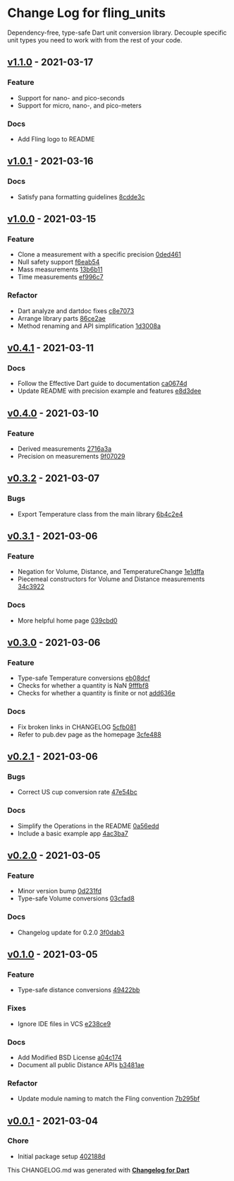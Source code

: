 # Change Log for fling_units
Dependency-free, type-safe Dart unit conversion library. Decouple specific unit types you need to work with from the rest of your code.

## [v1.1.0](https://bitbucket.org/gelbermungo/fling-units/commits/tag/v1.1.0) - 2021-03-17

### Feature
* Support for nano- and pico-seconds
* Support for micro, nano-, and pico-meters

### Docs
* Add Fling logo to README

## [v1.0.1](https://bitbucket.org/gelbermungo/fling-units/commits/tag/v1.0.1) - 2021-03-16

### Docs
* Satisfy pana formatting guidelines [8cdde3c](https://bitbucket.org/gelbermungo/fling-units/commits/8cdde3cd085fa070532c779e35e26a06e3d2e20a)

## [v1.0.0](https://bitbucket.org/gelbermungo/fling-units/commits/tag/v1.0.0) - 2021-03-15

### Feature
* Clone a measurement with a specific precision [0ded461](https://bitbucket.org/gelbermungo/fling-units/commits/0ded461dee698269e61572258b3d04fa9078ca13)
* Null safety support [f6eab54](https://bitbucket.org/gelbermungo/fling-units/commits/f6eab545e6e7535c7774ab041aec7dd91ef47d21)
* Mass measurements [13b6b11](https://bitbucket.org/gelbermungo/fling-units/commits/13b6b11741a42cad59778819c5172ecb5310ce30)
* Time measurements [ef996c7](https://bitbucket.org/gelbermungo/fling-units/commits/ef996c7c01411240643a3349a5d14195f0d8f696)

### Refactor
* Dart analyze and dartdoc fixes [c8e7073](https://bitbucket.org/gelbermungo/fling-units/commits/c8e70736e898c213d9ca5b0610caf50d22d6705c)
* Arrange library parts [86ce2ae](https://bitbucket.org/gelbermungo/fling-units/commits/86ce2aeb689f49442f4680f53abc8b5c7725f679)
* Method renaming and API simplification [1d3008a](https://bitbucket.org/gelbermungo/fling-units/commits/1d3008a385ba6fccf91532519e522895c8881cfa)

## [v0.4.1](https://bitbucket.org/gelbermungo/fling-units/commits/tag/v0.4.1) - 2021-03-11

### Docs
* Follow the Effective Dart guide to documentation [ca0674d](https://bitbucket.org/gelbermungo/fling-units/commits/ca0674d38c97b1caf6e8a91cbd09ed38ccdf593f)
* Update README with precision example and features [e8d3dee](https://bitbucket.org/gelbermungo/fling-units/commits/e8d3dee48fe577e0c7d43580b623fd56c13d564b)

## [v0.4.0](https://bitbucket.org/gelbermungo/fling-units/commits/tag/v0.4.0) - 2021-03-10

### Feature
* Derived measurements [2716a3a](https://bitbucket.org/gelbermungo/fling-units/commits/2716a3a89682a6ae44111e95da2e75f101c29743)
* Precision on measurements [9f07029](https://bitbucket.org/gelbermungo/fling-units/commits/9f07029b5d87f95043495ea88cefc0a88c8f2a5c)

## [v0.3.2](https://bitbucket.org/gelbermungo/fling-units/commits/tag/v0.3.2) - 2021-03-07

### Bugs
* Export Temperature class from the main library [6b4c2e4](https://bitbucket.org/gelbermungo/fling-units/commits/6b4c2e4abdbef01e9b0771fd9d687a60fd86154d)

## [v0.3.1](https://bitbucket.org/gelbermungo/fling-units/commits/tag/v0.3.1) - 2021-03-06

### Feature
* Negation for Volume, Distance, and TemperatureChange [1e1dffa](https://bitbucket.org/gelbermungo/fling-units/commit/1e1dffac9edc5579aa0e0b620d97c5d262c1724a)
* Piecemeal constructors for Volume and Distance measurements [34c3922](https://bitbucket.org/gelbermungo/fling-units/commit/34c39224f0a95a7b4292e6b6f95345ea933b616a)

### Docs
* More helpful home page [039cbd0](https://bitbucket.org/gelbermungo/fling-units/commit/039cbd02b8e22b5612c98bdb7ee79982a2841c7d)

## [v0.3.0](https://bitbucket.org/gelbermungo/fling-units/commits/tag/v0.3.0) - 2021-03-06

### Feature
* Type-safe Temperature conversions [eb08dcf](https://bitbucket.org/gelbermungo/fling-units/commit/eb08dcf10d3dd30c1fe4dd13cd09c2a639830ecb)
* Checks for whether a quantity is NaN [9fffbf8](https://bitbucket.org/gelbermungo/fling-units/commit/9fffbf8b070c45da57c03316f2cb97eb8786beeb)
* Checks for whether a quantity is finite or not [add636e](https://bitbucket.org/gelbermungo/fling-units/commit/add636e7f503ace20c6b46165eb1d1774ee4b451)

### Docs
* Fix broken links in CHANGELOG [5cfb081](https://bitbucket.org/gelbermungo/fling-units/commit/5cfb08153075499497ca823ddccf7f63bbc2d022)
* Refer to pub.dev page as the homepage [3cfe488](https://bitbucket.org/gelbermungo/fling-units/commit/3cfe48813074a9fc777bb7ff9fa5ea369b4335a9)

## [v0.2.1](https://bitbucket.org/gelbermungo/fling-units/commits/tag/v0.2.1) - 2021-03-06

### Bugs
* Correct US cup conversion rate [47e54bc](https://bitbucket.org/gelbermungo/fling-units/commit/47e54bcfed45b287a6f5567086f6c012e39ec2ae)

### Docs
* Simplify the Operations in the README [0a56edd](https://bitbucket.org/gelbermungo/fling-units/commit/0a56edd6f636102577c5099bd2edf108070fcf1a)
* Include a basic example app [4ac3ba7](https://bitbucket.org/gelbermungo/fling-units/commit/4ac3ba79d04757e9afba7b20b5cb5ca5a460362d)

## [v0.2.0](https://bitbucket.org/gelbermungo/fling-units/commits/tag/v0.2.0) - 2021-03-05

### Feature
* Minor version bump [0d231fd](https://bitbucket.org/gelbermungo/fling-units/commit/0d231fdac71338104b38e5b38c58d0cb803de8d0)
* Type-safe Volume conversions [03cfad8](https://bitbucket.org/gelbermungo/fling-units/commit/03cfad821da7185a1159857a89858dda58b97eb6)

### Docs
* Changelog update for 0.2.0 [3f0dab3](https://bitbucket.org/gelbermungo/fling-units/commit/3f0dab39c7523296b67b48c205626daa71f967c9)

## [v0.1.0](https://bitbucket.org/gelbermungo/fling-units/commits/tag/v0.1.0) - 2021-03-05

### Feature
* Type-safe distance conversions [49422bb](https://bitbucket.org/gelbermungo/fling-units/commit/49422bb8282ecebaed00b67b5197eb1c84a76be5)

### Fixes
* Ignore IDE files in VCS [e238ce9](https://bitbucket.org/gelbermungo/fling-units/commit/e238ce973b7c7baac98b4d894bcfcaf604788854)

### Docs
* Add Modified BSD License [a04c174](https://bitbucket.org/gelbermungo/fling-units/commit/a04c174c5ff486f490d90c76747d302685b698c3)
* Document all public Distance APIs [b3481ae](https://bitbucket.org/gelbermungo/fling-units/commit/b3481aec272405a3b610fedd54505bb6205920df)

### Refactor
* Update module naming to match the Fling convention [7b295bf](https://bitbucket.org/gelbermungo/fling-units/commit/7b295bf6cbe68e8592c3acbac1a5109c61a47eb6)

## [v0.0.1](https://bitbucket.org/gelbermungo/fling-units/commits/tag/v0.0.1) - 2021-03-04

### Chore
* Initial package setup [402188d](https://bitbucket.org/gelbermungo/fling-units/commit/402188dbcc53bc2fd4a1fd2074e86ed877d9fe13)


This CHANGELOG.md was generated with [**Changelog for Dart**](https://pub.dartlang.org/packages/changelog)
